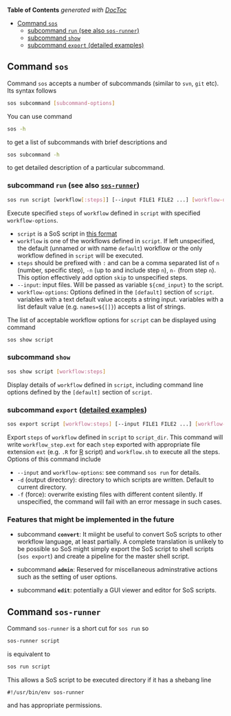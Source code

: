 <!-- START doctoc generated TOC please keep comment here to allow auto update -->
<!-- DON'T EDIT THIS SECTION, INSTEAD RE-RUN doctoc TO UPDATE -->
**Table of Contents**  *generated with [DocToc](https://github.com/thlorenz/doctoc)*

- [Command `sos`](#command-sos)
  - [subcommand `run` (see also `sos-runner`)](#subcommand-run-see-also-sos-runner)
  - [subcommand `show`](#subcommand-show)
  - [subcommand `export` (detailed examples)](#subcommand-export-detailed-examples)

<!-- END doctoc generated TOC please keep comment here to allow auto update -->

## Command `sos`
Command `sos` accepts a number of subcommands (similar to `svn`, `git` etc). Its syntax follows

```bash
sos subcommand [subcommand-options]
```

You can use command

```bash
sos -h
```

to get a list of subcommands with brief descriptions and

```bash
sos subcommand -h
```

to get detailed description of a particular subcommand.


### subcommand `run` (see also [`sos-runner`](#command-sos-runner))

```bash
sos run script [workflow[:steps]] [--input FILE1 FILE2 ...] [workflow-options] 
```

Execute specified `steps` of `workflow` defined in `script` with specified `workflow-options`.

* `script` is a SoS script in [this format](sos_format_v1.md)
* `workflow` is one of the workflows defined in `script`. If left unspecified, the default (unnamed or with name `default`) workflow or the only workflow defined in `script` will be executed.
* `steps` should be prefixed with `:` and can be a comma separated list of `n` (number, specific step), `-n` (up to and include step `n`), `n-` (from step `n`). This option effectively add option `skip` to unspecified steps.
* `--input`: input files. Will be passed as variable `${cmd_input}` to the script.
* `workflow-options`: Options defined in the `[default]` section of `script`. variables with a text default value accepts a string input. variables with a list default value (e.g. `names=${[]}`)  accepts a list of strings.

The list of acceptable workflow options for `script` can be displayed using command

```bash
sos show script
```
### subcommand `show`

```bash
sos show script [workflow:steps] 
```

Display details of `workflow` defined in `script`, including command line options defined by the `[default]` section of `script`.

### subcommand `export` ([detailed examples](export.md))

```bash
sos export script [workflow:steps] [--input FILE1 FILE2 ...] [workflow-options] [-d OUTPUT_DIR] [-f]
```

Export `steps` of `workflow` defined in `script` to `script_dir`. This command will write `workflow_step.ext` for each `step` exported with appropriate file extension `ext` (e.g. `.R` for [R](https://www.r-project.org/) script) and `workflow.sh` to execute all the steps. Options of this command include

* `--input` and `workflow-options`: see command `sos run` for details.
*  `-d` (output directory): directory to which scripts are written. Default to current directory.
*  `-f` (force): overwrite existing files with different content silently. If unspecified, the command will fail with an error message in such cases. 

	
### Features that might be implemented in the future
* subcommand **`convert`**:
  It miight be useful to convert SoS scripts to other workflow language, at least partially. A complete translation is unlikely to be possible so SoS might simply export the SoS script to shell scripts (`sos export`) and create a pipeline for the master shell script. 

* subcommand **`admin`**:
  Reserved for miscellaneous adminstrative actions such as the setting of user options.
  
* subcommand **`edit`**: potentially a GUI viewer and editor for SoS scripts.
 
## Command `sos-runner`

Command `sos-runner` is a short cut for ``sos run`` so

```bash
sos-runner script
```

is equivalent to

```bash
sos run script
```

This allows a SoS script to be executed directory if it has a shebang line

```
#!/usr/bin/env sos-runner
```

and has appropriate permissions.

